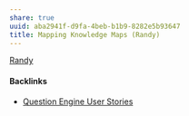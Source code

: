 ```yaml
---
share: true
uuid: aba2941f-d9fa-4beb-b1b9-8282e5b93647
title: Mapping Knowledge Maps (Randy)
---
```

[Randy](../dentropydaemon-wiki/Projects/Quest(ion)%20Engine/Peronas/Randy.md)



#### Backlinks

* [Question Engine User Stories](/f137b314-579f-42ab-8be5-1c72bf9ebcd9)